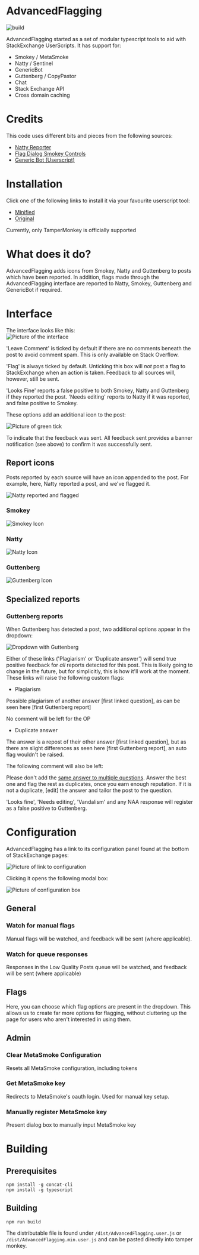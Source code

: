 # AdvancedFlagging

![build](https://github.com/SOBotics/AdvancedFlagging/workflows/Build%20AdvancedFlagging/badge.svg?branch=master)

AdvancedFlagging started as a set of modular typescript tools to aid with StackExchange UserScripts. It has support for:

- Smokey / MetaSmoke
- Natty / Sentinel
- GenericBot
- Guttenberg / CopyPastor
- Chat
- Stack Exchange API
- Cross domain caching

# Credits

This code uses different bits and pieces from the following sources:

- [Natty Reporter](https://github.com/SOBotics/Userscripts/blob/master/Natty/NattyReporter.user.js)
- [Flag Dialog Smokey Controls](https://github.com/Charcoal-SE/userscripts/raw/master/fdsc/fdsc.user.js)
- [Generic Bot (Userscript)](https://stackapps.com/questions/7337/generic-bot-a-moderation-chatbot)

# Installation

Click one of the following links to install it via your favourite userscript tool:  

- [Minified](https://raw.githubusercontent.com/SOBotics/AdvancedFlagging/master/dist/AdvancedFlagging.min.user.js)  
- [Original](https://raw.githubusercontent.com/SOBotics/AdvancedFlagging/master/dist/AdvancedFlagging.user.js)

Currently, only TamperMonkey is officially supported

# What does it do?

AdvancedFlagging adds icons from Smokey, Natty and Guttenberg to posts which have been reported. In addition, flags made through the AdvancedFlagging interface are reported to Natty, Smokey, Guttenberg and GenericBot if required.

# Interface

The interface looks like this:  
![Picture of the interface](https://i.stack.imgur.com/HCLtr.png)  

'Leave Comment' is ticked by default if there are no comments beneath the post to avoid comment spam. This is only available on Stack Overflow.

'Flag' is always ticked by default. Unticking this box will *not* post a flag to StackExchange when an action is taken. Feedback to all sources will, however, still be sent.

'Looks Fine' reports a false positive to both Smokey, Natty and Guttenberg if they reported the post. 'Needs editing' reports to Natty if it was reported, and false positive to Smokey.

These options add an additional icon to the post:

![Picture of green tick](https://i.imgur.com/O4bHMEu.png)

To indicate that the feedback was sent. All feedback sent provides a banner notification (see above) to confirm it was successfully sent.

## Report icons
Posts reported by each source will have an icon appended to the post. For example, here, Natty reported a post, and we've flagged it.  

![Natty reported and flagged](https://i.imgur.com/ahg4HTN.png)

### Smokey
![Smokey Icon](https://i.stack.imgur.com/7cmCt.png?s=128&g=1)

### Natty

![Natty Icon](https://i.stack.imgur.com/aMUMt.jpg?s=128&g=1)  

### Guttenberg

![Guttenberg Icon](https://i.stack.imgur.com/A0JRA.png?s=128&g=1)

## Specialized reports

### Guttenberg reports

When Guttenberg has detected a post, two additional options appear in the dropdown:

![Dropdown with Guttenberg](https://i.imgur.com/qM5zhuS.png)

Either of these links ('Plagiarism' or 'Duplicate answer') will send true positive feedback for *all* reports detected for this post. This is likely going to change in the future, but for simplicitly, this is how it'll work at the moment.
These links will raise the following custom flags:

- Plagiarism 

Possible plagiarism of another answer [first linked question], as can be seen here [first Guttenberg report]

No comment will be left for the OP

- Duplicate answer

The answer is a repost of their other answer [first linked question], but as there are slight differences as seen here [first Guttenberg report], an auto flag wouldn't be raised.

The following comment will also be left:

Please don't add the [same answer to multiple questions](http://meta.stackexchange.com/questions/104227/is-it-acceptable-to-add-a-duplicate-answer-to-several-questions). Answer the best one and flag the rest as duplicates, once you earn enough reputation. If it is not a duplicate, [edit] the answer and tailor the post to the question.

'Looks fine', 'Needs editing', 'Vandalism' and any NAA response will register as a false positive to Guttenberg.



# Configuration

AdvancedFlagging has a link to its configuration panel found at the bottom of StackExchange pages:

![Picture of link to configuration](https://i.imgur.com/ZOSrfgv.png)

Clicking it opens the following modal box:

![Picture of configuration box](https://i.imgur.com/ImYtE0n.png)

## General

### Watch for manual flags

Manual flags will be watched, and feedback will be sent (where applicable).

### Watch for queue responses

Responses in the Low Quality Posts queue will be watched, and feedback will be sent (where applicable)

## Flags

Here, you can choose which flag options are present in the dropdown. This allows us to create far more options for flagging, without cluttering up the page for users who aren't interested in using them.

## Admin

### Clear MetaSmoke Configuration

Resets all MetaSmoke configuration, including tokens

### Get MetaSmoke key

Redirects to MetaSmoke's oauth login. Used for manual key setup.

### Manually register MetaSmoke key

Present dialog box to manually input MetaSmoke key

# Building

## Prerequisites

    npm install -g concat-cli
    npm install -g typescript
    
## Building

    npm run build
    
The distributable file is found under `/dist/AdvancedFlagging.user.js` or `/dist/AdvancedFlagging.min.user.js` and can be pasted directly into tamper monkey.

